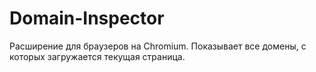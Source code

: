 # Domain-Inspector
Расширение для браузеров на Chromium. 
Показывает все домены, с которых загружается текущая страница.

